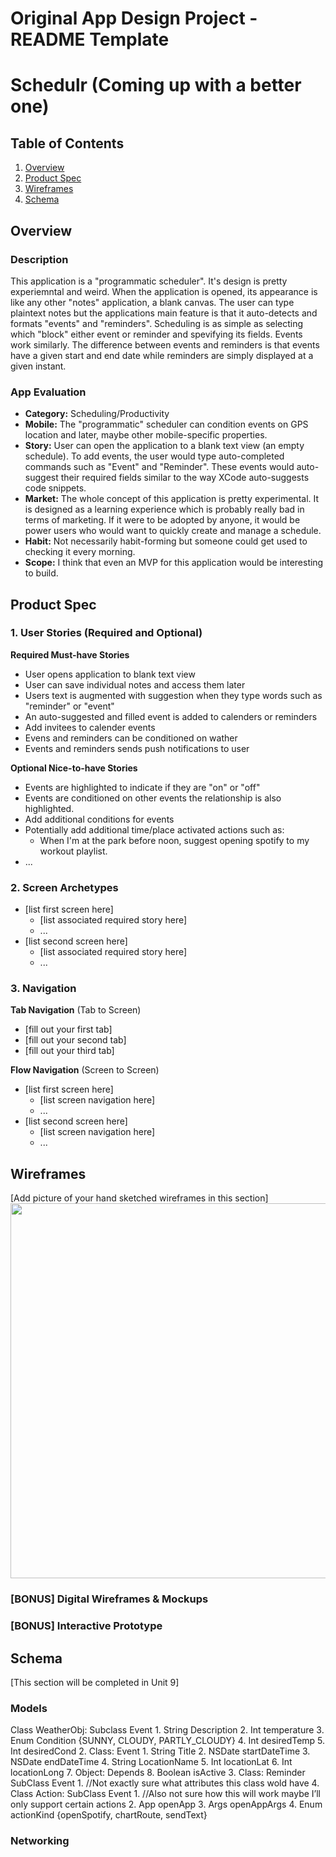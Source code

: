 Original App Design Project - README Template
===

# Schedulr (Coming up with a better one)

## Table of Contents
1. [Overview](#Overview)
1. [Product Spec](#Product-Spec)
1. [Wireframes](#Wireframes)
2. [Schema](#Schema)

## Overview
### Description
This application is a "programmatic scheduler".   It's design is pretty experiemntal and weird.  When the application is opened, its appearance is like any other "notes" application, a blank canvas.  The user can type plaintext notes but the applications main feature is that it auto-detects and formats "events" and "reminders".  Scheduling is as simple as selecting which "block" either event or reminder and spevifying its fields.  Events work similarly.  The difference between events and reminders is that events have a given start and end date while reminders are simply displayed at a given instant.  

### App Evaluation
- **Category:** Scheduling/Productivity
- **Mobile:** The "programmatic" scheduler can condition events on GPS location and later, maybe other mobile-specific properties.
- **Story:** User can open the application to a blank text view (an empty schedule).  To add events, the user would type auto-completed commands such as "Event" and "Reminder".  These events would auto-suggest their required fields similar to the way XCode auto-suggests code snippets.   
- **Market:**  The whole concept of this application is pretty experimental.  It is designed as a learning experience which is probably really bad in terms of marketing. If it were to be adopted by anyone, it would be power users who would want to quickly create and manage a schedule.  
- **Habit:**  Not necessarily habit-forming but someone could get used to checking it every morning.
- **Scope:**  I think that even an MVP for this application would be interesting to build.   

## Product Spec

### 1. User Stories (Required and Optional)

**Required Must-have Stories**

* User opens application to blank text view
* User can save individual notes and access them later
* Users text is augmented with suggestion when they type words such as "reminder" or "event"
* An auto-suggested and filled event is added to calenders or reminders
* Add invitees to calender events
* Evens and reminders can be conditioned on wather
* Events and reminders sends push notifications to user

**Optional Nice-to-have Stories**

* Events are highlighted to indicate if they are "on" or "off"
* Events are conditioned on other events the relationship is also highlighted.
* Add additional conditions for events
* Potentially add additional time/place activated actions such as:
    * When I'm at the park before noon, suggest opening spotify to my workout playlist.  
* ...

### 2. Screen Archetypes

* [list first screen here]
   * [list associated required story here]
   * ...
* [list second screen here]
   * [list associated required story here]
   * ...

### 3. Navigation

**Tab Navigation** (Tab to Screen)

* [fill out your first tab]
* [fill out your second tab]
* [fill out your third tab]

**Flow Navigation** (Screen to Screen)
* [list first screen here]
   * [list screen navigation here]
   * ...
* [list second screen here]
   * [list screen navigation here]
   * ...

## Wireframes
[Add picture of your hand sketched wireframes in this section]
<img src="YOUR_WIREFRAME_IMAGE_URL" width=600>

### [BONUS] Digital Wireframes & Mockups

### [BONUS] Interactive Prototype

## Schema 
[This section will be completed in Unit 9]
### Models
Class WeatherObj: Subclass Event
        1. String Description
        2. Int temperature
        3. Enum Condition {SUNNY, CLOUDY, PARTLY_CLOUDY}
        4. Int desiredTemp
        5. Int desiredCond
    2. Class: Event
        1. String Title
        2. NSDate startDateTime
        3. NSDate endDateTime
        4. String LocationName
        5. Int locationLat
        6. Int locationLong
        7. Object: Depends
        8. Boolean isActive
    3. Class: Reminder SubClass Event
        1. //Not exactly sure what attributes this class wold have
    4. Class Action: SubClass Event
        1. //Also not sure how this will work maybe I’ll only support certain actions
        2. App openApp
        3. Args openAppArgs
        4. Enum actionKind {openSpotify, chartRoute, sendText}
### Networking
